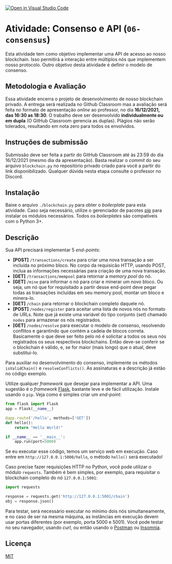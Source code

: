 [![Open in Visual Studio Code](https://classroom.github.com/assets/open-in-vscode-f059dc9a6f8d3a56e377f745f24479a46679e63a5d9fe6f495e02850cd0d8118.svg)](https://classroom.github.com/online_ide?assignment_repo_id=6572252&assignment_repo_type=AssignmentRepo)
# Atividade: Consenso e API (`06-consensus`)

Esta atividade tem como objetivo implementar uma API de acesso ao nosso blockchain. Isso permitirá a interação entre múltiplos nós que implementem nosso protocolo. Outro objetivo desta atividade é definir o modelo de consenso.

## Metodologia e Avaliação

Essa atividade encerra o projeto de desenvolvimento de nosso blockchain privado. A entrega será realizada no Github Classroom mas a avaliação será feita no formato de apresentação _online_ ao professor, no dia **16/12/2021, das 16:30 as 18:30**. O trabalho deve ser desenvolvido **individualmente ou em dupla** (O GitHub Classroom gerencia as duplas). Plágios não serão tolerados, resultando em nota zero para todos os envolvidos.

## Instruções de submissão

Submissão deve ser feita a partir do GitHub Classroom até às 23:59 do dia 16/12/2021 (mesmo dia da apresentação). Basta realizar o *commit* do seu arquivo `blockchain.py` no repositório privado criado para você a partir do link disponibilizado. Qualquer dúvida nesta etapa consulte o professor no Discord.

## Instalação

Baixe o arquivo `./blockchain.py` para obter o *boilerplate* para esta atividade. Caso seja necessário, utilize o gerenciador de pacotes [pip](https://pip.pypa.io/en/stable/) para instalar os módulos necessários. Todos os *boilerplates* são compatíveis com o Python 3+.

## Descrição

Sua API precisará implementar 5 *end-points*:

- **[POST]** `/transactions/create` para criar uma nova transação a ser incluída no próximo bloco. No corpo da requisicão HTTP, usando POST, inclua as informações necessárias para criação de uma nova transação.
- **[GET]** `/transactions/mempool` para retornar a *memory pool* do nó.
- **[GET]** `/mine` para informar o nó para criar e minerar um novo bloco. Ou seja, um nó que for requisitado a partir desse end-point deve pegar todas as transações incluídas em seu memory pool, montar um bloco e minera-lo.
- **[GET]** `/chain` para retornar o blockchain completo daquele nó.
- **[POST]** `/nodes/register` para aceitar uma lista de novos nós no formato de URLs. Note que já existe uma variável do tipo conjunto (*set*) chamado `nodes` para armazenar os nós registrados.
- **[GET]** `/nodes/resolve` para executar o modelo de consenso, resolvendo conflitos e garantindo que contém a cadeia de blocos correta. Basicamente o que deve ser feito pelo nó é solicitar a todos os seus nós registrados os seus respectivos blockchains. Então deve-se conferir se o blockchain é válido, e, se for maior (mais longo) que o atual, deve substitui-lo.

Para auxiliar no desenvolvimento do consenso, implemente os métodos `isValidChain()` e `resolveConflicts()`. As assinaturas e a descrição já estão no código exemplo.

Utilize qualquer *framework* que desejar para implementar a API. Uma sugestão é o *framework* [Flask](https://palletsprojects.com/p/flask/), bastante leve e de fácil utilização. Instale usando o `pip`. Veja como é simples criar um _end-point_:

```python
from flask import Flask
app = Flask(__name__)

@app.route('/hello', methods=['GET'])
def hello():
    return "Hello World!"

if __name__ == '__main__':
    app.run(port=5000)
```

Se eu executar esse código, temos um serviço web em execução. Caso entre em `http://127.0.0.1:5000/hello`, o método `hello()` será executado!

Caso precise fazer requisições HTTP no Python, você pode utilizar o módulo `requests`. Também é bem simples, por exemplo, para requisitar o blockchain completo do nó `127.0.0.1:5001`:

```python
import requests

response = requests.get('http://127.0.0.1:5001/chain')
obj = response.json()
```

Para testar, será necessário executar no mínimo dois nós simultaneamente, e no caso de ser na mesma máquina, as instâncias em execução devem usar portas diferentes (por exemplo, porta 5000 e 5001). Você pode testar no seu navegador, usando _curl_, ou então usando o [Postman](https://www.postman.com/) ou [Insomnia](https://insomnia.rest/).

## Licença
[MIT](https://choosealicense.com/licenses/mit/)
